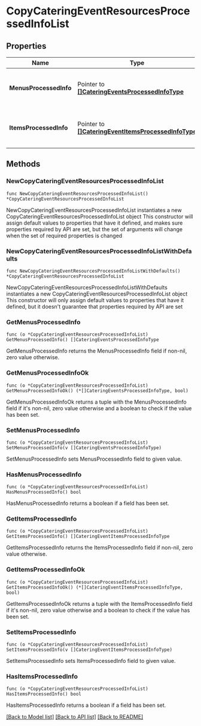 # CopyCateringEventResourcesProcessedInfoList

## Properties

Name | Type | Description | Notes
------------ | ------------- | ------------- | -------------
**MenusProcessedInfo** | Pointer to [**[]CateringEventsProcessedInfoType**](CateringEventsProcessedInfoType.md) | Status/Info of the processed event menus. | [optional] 
**ItemsProcessedInfo** | Pointer to [**[]CateringEventItemsProcessedInfoType**](CateringEventItemsProcessedInfoType.md) | Status/Info of the processed event items. | [optional] 

## Methods

### NewCopyCateringEventResourcesProcessedInfoList

`func NewCopyCateringEventResourcesProcessedInfoList() *CopyCateringEventResourcesProcessedInfoList`

NewCopyCateringEventResourcesProcessedInfoList instantiates a new CopyCateringEventResourcesProcessedInfoList object
This constructor will assign default values to properties that have it defined,
and makes sure properties required by API are set, but the set of arguments
will change when the set of required properties is changed

### NewCopyCateringEventResourcesProcessedInfoListWithDefaults

`func NewCopyCateringEventResourcesProcessedInfoListWithDefaults() *CopyCateringEventResourcesProcessedInfoList`

NewCopyCateringEventResourcesProcessedInfoListWithDefaults instantiates a new CopyCateringEventResourcesProcessedInfoList object
This constructor will only assign default values to properties that have it defined,
but it doesn't guarantee that properties required by API are set

### GetMenusProcessedInfo

`func (o *CopyCateringEventResourcesProcessedInfoList) GetMenusProcessedInfo() []CateringEventsProcessedInfoType`

GetMenusProcessedInfo returns the MenusProcessedInfo field if non-nil, zero value otherwise.

### GetMenusProcessedInfoOk

`func (o *CopyCateringEventResourcesProcessedInfoList) GetMenusProcessedInfoOk() (*[]CateringEventsProcessedInfoType, bool)`

GetMenusProcessedInfoOk returns a tuple with the MenusProcessedInfo field if it's non-nil, zero value otherwise
and a boolean to check if the value has been set.

### SetMenusProcessedInfo

`func (o *CopyCateringEventResourcesProcessedInfoList) SetMenusProcessedInfo(v []CateringEventsProcessedInfoType)`

SetMenusProcessedInfo sets MenusProcessedInfo field to given value.

### HasMenusProcessedInfo

`func (o *CopyCateringEventResourcesProcessedInfoList) HasMenusProcessedInfo() bool`

HasMenusProcessedInfo returns a boolean if a field has been set.

### GetItemsProcessedInfo

`func (o *CopyCateringEventResourcesProcessedInfoList) GetItemsProcessedInfo() []CateringEventItemsProcessedInfoType`

GetItemsProcessedInfo returns the ItemsProcessedInfo field if non-nil, zero value otherwise.

### GetItemsProcessedInfoOk

`func (o *CopyCateringEventResourcesProcessedInfoList) GetItemsProcessedInfoOk() (*[]CateringEventItemsProcessedInfoType, bool)`

GetItemsProcessedInfoOk returns a tuple with the ItemsProcessedInfo field if it's non-nil, zero value otherwise
and a boolean to check if the value has been set.

### SetItemsProcessedInfo

`func (o *CopyCateringEventResourcesProcessedInfoList) SetItemsProcessedInfo(v []CateringEventItemsProcessedInfoType)`

SetItemsProcessedInfo sets ItemsProcessedInfo field to given value.

### HasItemsProcessedInfo

`func (o *CopyCateringEventResourcesProcessedInfoList) HasItemsProcessedInfo() bool`

HasItemsProcessedInfo returns a boolean if a field has been set.


[[Back to Model list]](../README.md#documentation-for-models) [[Back to API list]](../README.md#documentation-for-api-endpoints) [[Back to README]](../README.md)


